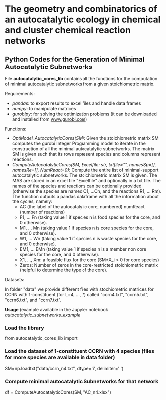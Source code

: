 # The geometry and combinatorics of an autocatalytic ecology in chemical and cluster chemical reaction networks
## Python Codes for the Generation of Minimal Autocatalytic Subnetworks

File **autocatalytic_cores_lib** contains all the functions for the computation of minimal autocatalytic subnetworks from a given stoichiometric matrix.

Requirements:

- *pandas*: to export results to excel files and handle data frames
- *numpy*: to manipulate matrices
- *gurobipy*: for solving the optimization problems (it can be downloaded and installed from www.gurobi.com)

Functions:

- _OptModel_AutocatalyticCores(SM)_: Given the stoichiometric matrix SM computes the gurobi Integer Programming model to iterate in the construction of all the minimal autocatalytic subnetworks. The matrix SM is given such that its rows represent species and columns represent reactions.
- _ComputeAutocatalyticCores(SM, Excelfile: str, txtfile="", namesSp=[], namesRe=[], NumReact=0)_: Compute the entire list of minimal-support autocatalytic subnetworks. The stoichiometric matrix SM is given. The MAS are stored in an excel file "Excelfile" and optionally in a txt file. The names of the species and reactions can be optionally provided (otherwise the species are named C1, ...Cn, and the reactions R1, ... Rm). The function outputs a pandas dataframe with all the information about the cycles, namely:
  - AC (the label of the autocatalytic core, numbered)
numReact (number of reactions)
  - F1, ... Fn (taking value 1 if species n is food species for the core, and 0 otherwise).
  - M1, ... Mn (taking value 1 if species n is core species for the core, and 0 otherwise).
  - W1, ... Wn (taking value 1 if species n is waste species for the core, and 0 otherwise).
  - EM1, ... EMn (taking value 1 if species n is a member non core species for the core, and 0 otherwise).
  - X1, ..., Xm: a feasible flux for the core (SM*X_i > 0 for core species)
  - Zeros: Number of zeros in the core-restricted stoichiometric matrix (helpful to determine the type of the core).

Datasets:

In folder "data" we provide different files with stochiometric matrices for CCRN with 1-constituent (for L=4, ..., 7) called "ccrn4.txt",  "ccrn5.txt",  "ccrn6.txt", and  "ccrn7.txt".

**Usage** (example available in the Jupyter notebook _autocatalytic_subnetworks_example_ 

### Load the library
from autocatalytic_cores_lib import

### Load the dataset of 1-constituent CCRN with 4 species (files for more species are available in data folder)
SM=np.loadtxt("data/ccrn_n4.txt", dtype='i', delimiter=' ')

### Compute minimal autocatalytic Subnetworks for that network
df = ComputeAutocatalyticCores(SM, "AC_n4.xlsx")



